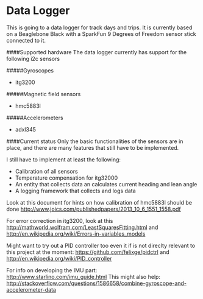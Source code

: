 Data Logger
===========
This is going to a data logger for track days and trips. It is currently based on a Beaglebone Black with a SparkFun 9 Degrees of Freedom sensor stick connected to it.

####Supported hardware
The data logger currently has support for the following i2c sensors

#####Gyroscopes
- itg3200 

#####Magnetic field sensors
- hmc5883l

#####Accelerometers
- adxl345

####Current status
Only the basic functionalities of the sensors are in place, and there are many features that still have to be implemented.

I still have to implement at least the following:
- Calibration of all sensors
- Temperature compensation for itg32000
- An entity that collects data an calculates current heading and lean angle
- A logging framework that collects and logs data

Look at this document for hints on how calibration of hmc5883l should be done http://www.joics.com/publishedpapers/2013_10_6_1551_1558.pdf

For error correction in itg3200, look at this http://mathworld.wolfram.com/LeastSquaresFitting.html and http://en.wikipedia.org/wiki/Errors-in-variables_models

Might want to try out a PID controller too even it if is not direclty relevant to this project at the moment: https://github.com/felixge/pidctrl and http://en.wikipedia.org/wiki/PID_controller

For info on developing the IMU part: http://www.starlino.com/imu_guide.html
This might also help: http://stackoverflow.com/questions/1586658/combine-gyroscope-and-accelerometer-data
